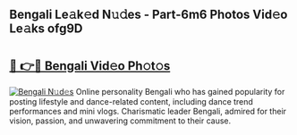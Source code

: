 ## Bengali Le𝚊k𝚎d N𝚞𝚍es - Part-6m6 Photos Vid𝚎o Le𝚊ks ofg9D

# <h2><a href="http://fbfvf1j.evod.top/?m=Bengali">🔗 👉🔴 Bengali Vid𝚎o Ph𝚘t𝚘s</a></h2>

[![Bengali N𝚞d𝚎s](https://i.imgur.com/8V9OHl7.gif)](http://fbfvf1j.evod.top/?m=Bengali)
Online personality Bengali who has gained popularity for posting lifestyle and dance-related content, including dance trend performances and mini vlogs. Charismatic leader Bengali, admired for their vision, passion, and unwavering commitment to their cause. 
